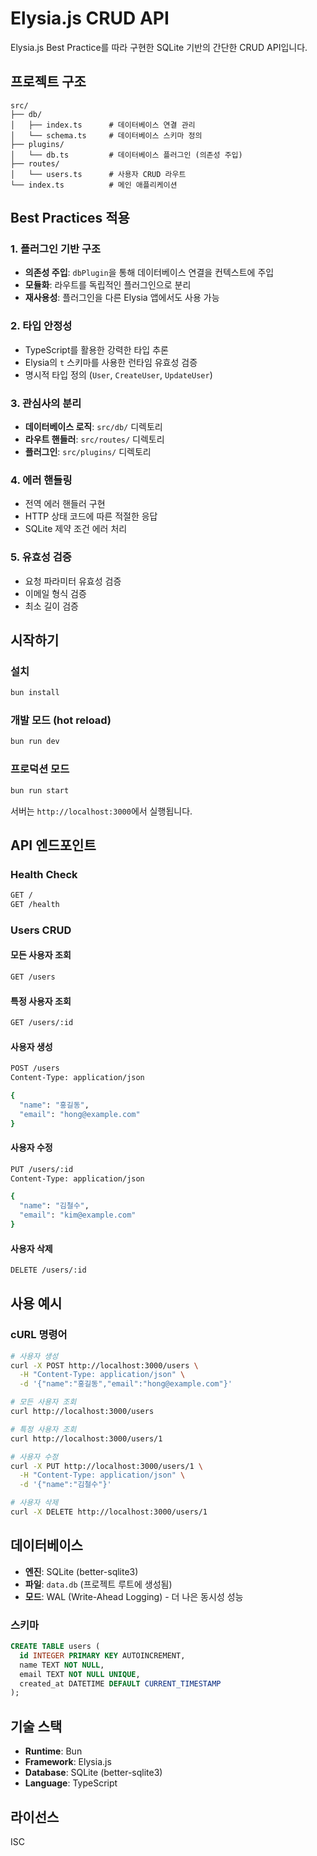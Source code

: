 # Elysia.js CRUD API

Elysia.js Best Practice를 따라 구현한 SQLite 기반의 간단한 CRUD API입니다.

## 프로젝트 구조

```
src/
├── db/
│   ├── index.ts      # 데이터베이스 연결 관리
│   └── schema.ts     # 데이터베이스 스키마 정의
├── plugins/
│   └── db.ts         # 데이터베이스 플러그인 (의존성 주입)
├── routes/
│   └── users.ts      # 사용자 CRUD 라우트
└── index.ts          # 메인 애플리케이션
```

## Best Practices 적용

### 1. 플러그인 기반 구조
- **의존성 주입**: `dbPlugin`을 통해 데이터베이스 연결을 컨텍스트에 주입
- **모듈화**: 라우트를 독립적인 플러그인으로 분리
- **재사용성**: 플러그인을 다른 Elysia 앱에서도 사용 가능

### 2. 타입 안정성
- TypeScript를 활용한 강력한 타입 추론
- Elysia의 `t` 스키마를 사용한 런타임 유효성 검증
- 명시적 타입 정의 (`User`, `CreateUser`, `UpdateUser`)

### 3. 관심사의 분리
- **데이터베이스 로직**: `src/db/` 디렉토리
- **라우트 핸들러**: `src/routes/` 디렉토리
- **플러그인**: `src/plugins/` 디렉토리

### 4. 에러 핸들링
- 전역 에러 핸들러 구현
- HTTP 상태 코드에 따른 적절한 응답
- SQLite 제약 조건 에러 처리

### 5. 유효성 검증
- 요청 파라미터 유효성 검증
- 이메일 형식 검증
- 최소 길이 검증

## 시작하기

### 설치

```bash
bun install
```

### 개발 모드 (hot reload)

```bash
bun run dev
```

### 프로덕션 모드

```bash
bun run start
```

서버는 `http://localhost:3000`에서 실행됩니다.

## API 엔드포인트

### Health Check

```bash
GET /
GET /health
```

### Users CRUD

#### 모든 사용자 조회
```bash
GET /users
```

#### 특정 사용자 조회
```bash
GET /users/:id
```

#### 사용자 생성
```bash
POST /users
Content-Type: application/json

{
  "name": "홍길동",
  "email": "hong@example.com"
}
```

#### 사용자 수정
```bash
PUT /users/:id
Content-Type: application/json

{
  "name": "김철수",
  "email": "kim@example.com"
}
```

#### 사용자 삭제
```bash
DELETE /users/:id
```

## 사용 예시

### cURL 명령어

```bash
# 사용자 생성
curl -X POST http://localhost:3000/users \
  -H "Content-Type: application/json" \
  -d '{"name":"홍길동","email":"hong@example.com"}'

# 모든 사용자 조회
curl http://localhost:3000/users

# 특정 사용자 조회
curl http://localhost:3000/users/1

# 사용자 수정
curl -X PUT http://localhost:3000/users/1 \
  -H "Content-Type: application/json" \
  -d '{"name":"김철수"}'

# 사용자 삭제
curl -X DELETE http://localhost:3000/users/1
```

## 데이터베이스

- **엔진**: SQLite (better-sqlite3)
- **파일**: `data.db` (프로젝트 루트에 생성됨)
- **모드**: WAL (Write-Ahead Logging) - 더 나은 동시성 성능

### 스키마

```sql
CREATE TABLE users (
  id INTEGER PRIMARY KEY AUTOINCREMENT,
  name TEXT NOT NULL,
  email TEXT NOT NULL UNIQUE,
  created_at DATETIME DEFAULT CURRENT_TIMESTAMP
);
```

## 기술 스택

- **Runtime**: Bun
- **Framework**: Elysia.js
- **Database**: SQLite (better-sqlite3)
- **Language**: TypeScript

## 라이선스

ISC
